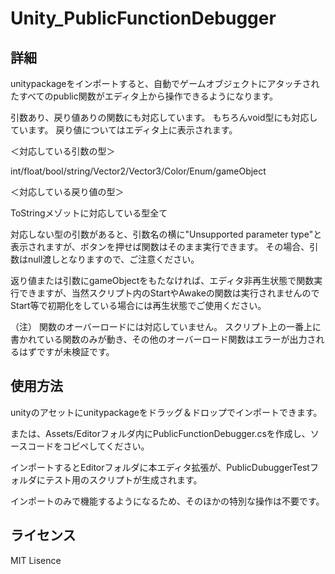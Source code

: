 # Unity_PublicFunctionDebugger

## 詳細

unitypackageをインポートすると、自動でゲームオブジェクトにアタッチされたすべてのpublic関数がエディタ上から操作できるようになります。

引数あり、戻り値ありの関数にも対応しています。
もちろんvoid型にも対応しています。
戻り値についてはエディタ上に表示されます。


＜対応している引数の型＞

int/float/bool/string/Vector2/Vector3/Color/Enum/gameObject

＜対応している戻り値の型＞

ToStringメゾットに対応している型全て


対応しない型の引数があると、引数名の横に"Unsupported parameter type"と表示されますが、ボタンを押せば関数はそのまま実行できます。
その場合、引数はnull渡しとなりますので、ご注意ください。

返り値または引数にgameObjectをもたなければ、エディタ非再生状態で関数実行できますが、当然スクリプト内のStartやAwakeの関数は実行されませんのでStart等で初期化をしている場合には再生状態でご使用ください。

（注）
関数のオーバーロードには対応していません。
スクリプト上の一番上に書かれている関数のみが動き、その他のオーバーロード関数はエラーが出力されるはずですが未検証です。

## 使用方法

unityのアセットにunitypackageをドラッグ＆ドロップでインポートできます。

または、Assets/Editorフォルダ内にPublicFunctionDebugger.csを作成し、ソースコードをコピペしてください。

インポートするとEditorフォルダに本エディタ拡張が、PublicDubuggerTestフォルダにテスト用のスクリプトが生成されます。

インポートのみで機能するようになるため、そのほかの特別な操作は不要です。

## ライセンス
MIT Lisence
